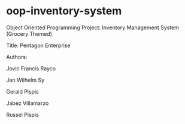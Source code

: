 # oop-inventory-system
Object Oriented Programming Project: Inventory Management System (Grocery Themed)

Title: Pentagon Enterprise

Authors:

Jovic Francis Rayco

Jan Wilhelm Sy

Gerald Pispis

Jabez Villamarzo

Russel Pispis
